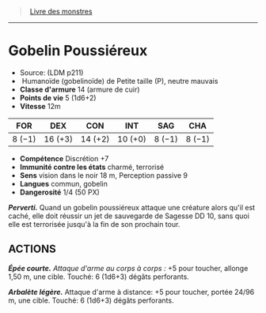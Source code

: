 ﻿> [Livre des monstres](tome_of_beasts.md)

---

# Gobelin Poussiéreux

- Source: (LDM p211)
-  Humanoïde (gobelinoïde) de Petite taille (P), neutre mauvais
- **Classe d'armure** 14 (armure de cuir)
- **Points de vie** 5 (1d6+2)
- **Vitesse** 12m

|FOR|DEX|CON|INT|SAG|CHA|
|---|---|---|---|---|---|
|8 (−1)|16 (+3)|14 (+2)|10 (+0)|8 (−1)|8 (−1)|

- **Compétence** Discrétion +7
- **Immunité contre les états** charmé, terrorisé
- **Sens** vision dans le noir 18 m, Perception passive 9
- **Langues** commun, gobelin
- **Dangerosité** 1/4 (50 PX)

**_Perverti._** Quand un gobelin poussiéreux attaque une créature alors qu'il est caché, elle doit réussir un jet de sauvegarde de Sagesse DD 10, sans quoi elle est terrorisée jusqu'à la fin de son prochain tour.

## ACTIONS

**_Épée courte._** _Attaque d'arme au corps à corps :_ +5 pour toucher, allonge 1,50 m, une cible. Touché: 6 (1d6+3) dégâts perforants.

**_Arbalète légère._** Attaque d'arme à distance: +5 pour toucher, portée 24/96 m, une cible. Touché: 6 (1d6+3) dégâts perforants.

